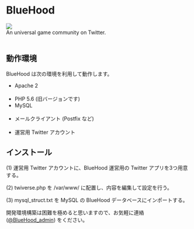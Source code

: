 # BlueHood
<img src="https://github.com/blue-hood/main/blob/master/img/twiverse/default.png"><br>
An universal game community on Twitter. <br>
<br>

## 動作環境
BlueHood は次の環境を利用して動作します。
<ul>
  <li>Apache 2</li>
  <li>PHP 5.6 (旧バージョンです)</li>
  <li>MySQL</li>
  <li>メールクライアント (Postfix など)</li>
  <li>運営用 Twitter アカウント</li>
</ul>

## インストール
<p>(1) 運営用 Twitter アカウントに、BlueHood 運営用の Twitter アプリを3つ用意する。</p>
<p>(2) twiverse.php を /var/www/ に配置し、内容を編集して設定を行う。</p>
<p>(3) mysql_struct.txt を MySQL の BlueHood データベースにインポートする。</p>

開発環境構築は困難を極めると思いますので、お気軽に連絡 (<a href="https://twitter.com/BlueHood_admin">@BlueHood_admin</a>) をください。
